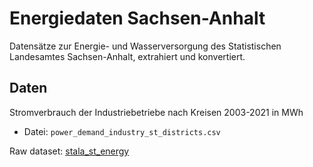 # Energiedaten Sachsen-Anhalt

Datensätze zur Energie- und Wasserversorgung des Statistischen Landesamtes
Sachsen-Anhalt, extrahiert und konvertiert.

## Daten

Stromverbrauch der Industriebetriebe nach Kreisen 2003-2021 in MWh
- Datei: `power_demand_industry_st_districts.csv`

Raw dataset:
[stala_st_energy](../../raw/stala_st_energy/dataset.md)
